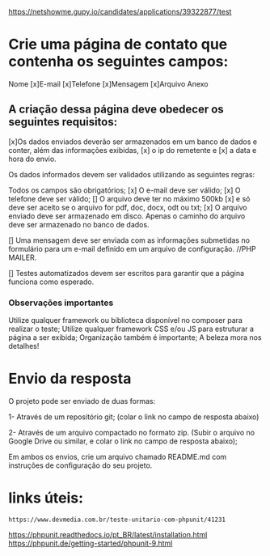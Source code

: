 https://netshowme.gupy.io/candidates/applications/39322877/test

# Crie uma página de contato que contenha os seguintes campos:

Nome
[x]E-mail
[x]Telefone
[x]Mensagem
[x]Arquivo Anexo

## A criação dessa página deve obedecer os seguintes requisitos:

[x]Os dados enviados deverão ser armazenados em um banco de dados e conter, além das informações exibidas,
[x] o ip do remetente e <ver como o php se comporta com isso aqui>
[x] a data e hora do envio.

Os dados informados devem ser validados utilizando as seguintes regras:

Todos os campos são obrigatórios;
[x] O e-mail deve ser válido;
[x] O telefone deve ser válido;
[] O arquivo deve ter no máximo 500kb
  [x] e só deve ser aceito se o arquivo for pdf, doc, docx, odt ou txt;
  [x] O arquivo enviado deve ser armazenado em disco. Apenas o caminho do arquivo deve ser armazenado no banco de dados.

[] Uma mensagem deve ser enviada com as informações submetidas no formulário para um e-mail definido em um arquivo de configuração. //PHP MAILER.

[] Testes automatizados devem ser escritos para garantir que a página funciona como esperado.

### Observações importantes
  Utilize qualquer framework ou biblioteca disponível no composer para realizar o teste;
  Utilize qualquer framework CSS e/ou JS para estruturar a página a ser exibida;
  Organização também é importante;
  A beleza mora nos detalhes!

# Envio da resposta
O projeto pode ser enviado de duas formas:

1- Através de um repositório git;
(colar o link no campo de resposta abaixo)

2- Através de um arquivo compactado no formato zip.
(Subir o arquivo no Google Drive ou similar, e colar o link no campo de resposta abaixo);

Em ambos os envios, crie um arquivo chamado README.md com instruções de configuração do seu projeto.

# links úteis:
 
 
	https://www.devmedia.com.br/teste-unitario-com-phpunit/41231
  https://phpunit.readthedocs.io/pt_BR/latest/installation.html
  https://phpunit.de/getting-started/phpunit-9.html

